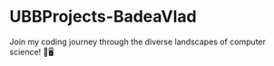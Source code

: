 # UBBProjects-BadeaVlad
 Join my coding journey through the diverse landscapes of computer science! 🚀🖥️
